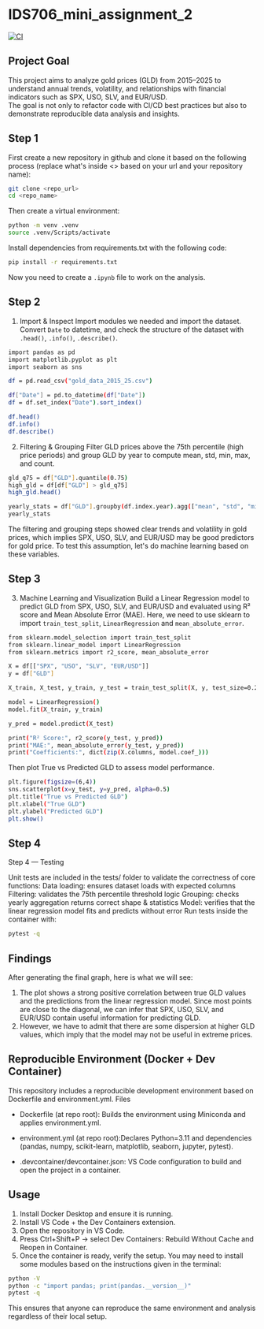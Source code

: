 # IDS706_mini_assignment_2
[![CI](https://github.com/xinhaozhang0819-collab/IDS706_mini_assignment_2/actions/workflows/ci.yml/badge.svg)](https://github.com/xinhaozhang0819-collab/IDS706_mini_assignment_2/actions/workflows/ci.yml)
## Project Goal
This project aims to analyze gold prices (GLD) from 2015–2025 to understand annual trends, volatility, and relationships with financial indicators such as SPX, USO, SLV, and EUR/USD.  
The goal is not only to refactor code with CI/CD best practices but also to demonstrate reproducible data analysis and insights.

## Step 1
First create a new repository in github and clone it based on the following process (replace what's inside <> based on your url and your repository name):
```bash
git clone <repo_url>
cd <repo_name>
```
Then create a virtual environment:
```bash
python -m venv .venv
source .venv/Scripts/activate 
```
Install dependencies from requirements.txt with the following code:
```bash
pip install -r requirements.txt
```
Now you need to create a `.ipynb` file to work on the analysis.

## Step 2
1. Import & Inspect
Import modules we needed and import the dataset. Convert `Date` to datetime, and check the structure of the dataset with `.head()`, `.info()`, `.describe()`.
```bash
import pandas as pd
import matplotlib.pyplot as plt
import seaborn as sns

df = pd.read_csv("gold_data_2015_25.csv")

df["Date"] = pd.to_datetime(df["Date"])
df = df.set_index("Date").sort_index()

df.head()
df.info()
df.describe()
```

2. Filtering & Grouping
Filter GLD prices above the 75th percentile (high price periods) and group GLD by year to compute mean, std, min, max, and count.
```bash
gld_q75 = df["GLD"].quantile(0.75)
high_gld = df[df["GLD"] > gld_q75]
high_gld.head()

yearly_stats = df["GLD"].groupby(df.index.year).agg(["mean", "std", "min", "max", "count"])
yearly_stats
```
The filtering and grouping steps showed clear trends and volatility in gold prices, which implies SPX, USO, SLV, and EUR/USD may be good predictors for gold price. To test this assumption, let's do machine learning based on these variables.

## Step 3
3. Machine Learning and Visualization
Build a Linear Regression model to predict GLD from SPX, USO, SLV, and EUR/USD and evaluated using R² score and Mean Absolute Error (MAE). Here, we need to use sklearn to import `train_test_split`, `LinearRegression` and `mean_absolute_error`.
```bash
from sklearn.model_selection import train_test_split
from sklearn.linear_model import LinearRegression
from sklearn.metrics import r2_score, mean_absolute_error

X = df[["SPX", "USO", "SLV", "EUR/USD"]]
y = df["GLD"]

X_train, X_test, y_train, y_test = train_test_split(X, y, test_size=0.2, random_state=42)

model = LinearRegression()
model.fit(X_train, y_train)

y_pred = model.predict(X_test)

print("R² Score:", r2_score(y_test, y_pred))
print("MAE:", mean_absolute_error(y_test, y_pred))
print("Coefficients:", dict(zip(X.columns, model.coef_)))
```

Then plot True vs Predicted GLD to assess model performance.
```bash
plt.figure(figsize=(6,4))
sns.scatterplot(x=y_test, y=y_pred, alpha=0.5)
plt.title("True vs Predicted GLD")
plt.xlabel("True GLD")
plt.ylabel("Predicted GLD")
plt.show()
```

## Step 4
Step 4 — Testing

Unit tests are included in the tests/ folder to validate the correctness of core functions:
Data loading: ensures dataset loads with expected columns
Filtering: validates the 75th percentile threshold logic
Grouping: checks yearly aggregation returns correct shape & statistics
Model: verifies that the linear regression model fits and predicts without error
Run tests inside the container with:
```bash
pytest -q
```

## Findings
After generating the final graph, here is what we will see:
1. The plot shows a strong positive correlation between true GLD values and the predictions from the linear regression model. Since most points are close to the diagonal, we can infer that SPX, USO, SLV, and EUR/USD contain useful information for predicting GLD.
2. However, we have to admit that there are some dispersion at higher GLD values, which imply that the model may not be useful in extreme prices.

## Reproducible Environment (Docker + Dev Container)

This repository includes a reproducible development environment based on Dockerfile and environment.yml.
Files

- Dockerfile (at repo root): Builds the environment using Miniconda and applies environment.yml.

- environment.yml (at repo root):Declares Python=3.11 and dependencies (pandas, numpy, scikit-learn, matplotlib, seaborn, jupyter, pytest).

- .devcontainer/devcontainer.json: VS Code configuration to build and open the project in a container.

## Usage
1. Install Docker Desktop and ensure it is running.
2. Install VS Code + the Dev Containers extension.
3. Open the repository in VS Code.
4. Press Ctrl+Shift+P → select Dev Containers: Rebuild Without Cache and Reopen in Container.
5. Once the container is ready, verify the setup. You may need to install some modules based on the instructions given in the terminal:
```bash
python -V
python -c "import pandas; print(pandas.__version__)"
pytest -q
```
This ensures that anyone can reproduce the same environment and analysis regardless of their local setup.



